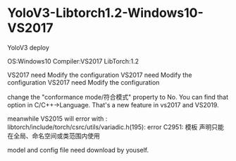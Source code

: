 # YoloV3-Libtorch1.2-Windows10-VS2017
YoloV3 deploy

OS:Windows10
Compiler:VS2017
LibTorch:1.2


VS2017 need Modify the configuration
VS2017 need Modify the configuration
VS2017 need Modify the configuration

change the "conformance mode/符合模式" property to No. You can find that option in C/C++->Language. That's a new feature in vs2017 and VS2019.

meanwhile VS2015 will error with :
libtorch/include/torch/csrc/utils/variadic.h(195): error C2951: 模板 声明只能在全局、命名空间或类范围内使用


model and config file need download by youself.
